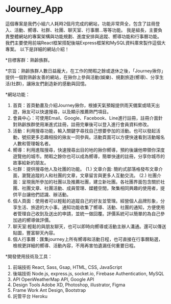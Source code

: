 # Journey_App

這個專案是我們小組六人耗時2個月完成的網站，功能非常齊全，包含了註冊登入、活動、嚮導、社群、社團、聊天室、行事曆...等等功能。
我是組長，主要負責整體網站的專案架構與功能規劃、進度安排與追蹤、嚮導功能和行事曆功能。
我們主要使用前端React框架搭配後端Express框架和MySQL資料庫來製作這個大專案。
以下是詳細的網站介紹！

*目標客群：熟齡族群。

*宗旨：熟齡族群人數日益龐大，在工作的閒暇之餘或退休之後，「Journey揪你」提供一個對熟齡友善的網站，在揪你上參與活動(娛樂)、規劃旅遊(嚮導)、分享生活(社群)，讓揪友們創造新的感動與回憶。

*網站功能：
1. 首頁：首頁動畫及介紹Journey揪你，根據天氣預報提供雨天備案或晴天出遊，揪友可以快速搜尋，以及顯示推薦熱門項目。
2. 會員中心：可使用Email、Google、Facebook、Line進行註冊，註冊介面針對熟齡族群使用漸進式註冊，註冊完畢後可以登入進行會員資料修改。
3. 活動：利用搜尋功能，輸入關鍵字尋找自己想要參加的活動。也可以發起活動，號招更多志趣相投的揪友一同參與。活動頁面可以方便快速看到活動報名人數和管理報名者。
4. 嚮導：利用進階搜尋，快速搜尋出目的地的揪你嚮導，預約後讓他帶領你深度遊覽他的城市。閒暇之餘你也可以成為嚮導，簡單快速的註冊，分享你城市的故事給新的朋友。
5. 社群：提供搜尋他人及社團的功能。
  (1.) 文章介面: 簡約式部落格發布文章介面，瀏覽追蹤的人和社團的文章，文章留言與更多人互動交流。
  (2.) 社團介面：呈現我所參加的社團以及推薦社團，建立新社團。各社團界面包含關於社團、社團文章、社團活動、成員管理、媒體空間，聚集相同興趣的使用者，提供平台讓他們認識、辦活動。
6. 個人頁面：使用者可以輕鬆的追蹤自己的好友並管理。經營個人品牌形象，分享生活、旅遊的大小事。通知功能收集了嚮導、活動、社團的通知，方便使用者管理自己收到及送出的申請，並統一做回覆。評價系統可以簡單的為自己參加過的嚮導做評價。
7. 聊天室:輕鬆的與朋友聊天，也可以即時向嚮導或活動主辦人溝通。還可以傳送貼圖，豐富聊天內容。
8. 個人行事曆：匯集journey上所有嚮導和活動日程，也可直接在行事曆點選，檢視更詳細的嚮導、活動內容，不用再害怕遺漏任何重要日程。

*開發使用技術及工具：
1. 前端技術
React, Sass, Gsap, HTML, CSS, JavaScript
2. 後端技術
Node.js, express.js, socket.io, Firebase Authentication, MySQL
3. API
OpenWeatherMap API, Google API
4. Design	Tools
Adobe	XD, Photoshop, illustrator, Figma
5. Frame	Work
Ant Design, Bootstrap
6. 託管平台
Heroku

